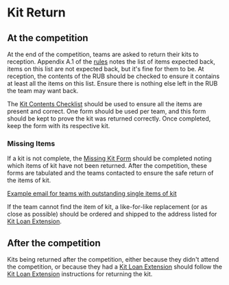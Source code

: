 # Kit Return

## At the competition

At the end of the competition, teams are asked to return their kits to reception. Appendix A.1 of the [rules](https://studentrobotics.org/docs/rules/) notes the list of items expected back, items on this list are not expected back, but it's fine for them to be. At reception, the contents of the RUB should be checked to ensure it contains at least all the items on this list. Ensure there is nothing else left in the RUB the team may want back.

The [Kit Contents Checklist](https://github.com/srobo/kit-coordination-documents/tree/master/kit-contents-checklist) should be used to ensure all the items are present and correct. One form should be used per team, and this form should be kept to prove the kit was returned correctly. Once completed, keep the form with its respective kit.

### Missing Items

If a kit is not complete, the [Missing Kit Form](https://github.com/srobo/kit-coordination-documents/tree/master/missing-kit-form) should be completed noting which items of kit have not been returned. After the competition, these forms are tabulated and the teams contacted to ensure the safe return of the items of kit.

[Example email for teams with outstanding single items of kit](https://github.com/srobo/team-emails/blob/master/SR2019/2019-05-28-single-item-kit-chase.md)

If the team cannot find the item of kit, a like-for-like replacement (or as close as possible) should be ordered and shipped to the address listed for [Kit Loan Extension](./kit-loan-extension.md).

## After the competition

Kits being returned after the competition, either because they didn't attend the competition, or because they had a [Kit Loan Extension](./kit-loan-extension.md) should follow the [Kit Loan Extension](./kit-loan-extension.md) instructions for returning the kit.
